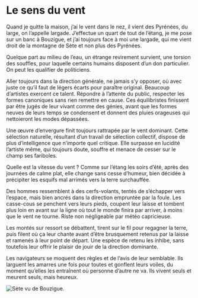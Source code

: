 # Le sens du vent

Quand je quitte la maison, j’ai le vent dans le nez, il vient des Pyrénées, du large, on l’appelle largade. J’effectue un quart de tout de l’étang, je me pose sur un banc à Bouzigue, et j’ai toujours face à moi une largade, qui me vient droit de la montagne de Sète et non plus des Pyrénées.<span id="more-37262"></span>

Quelque part au milieu de l’eau, un étrange revirement survient, une torsion des souffles, pour laquelle certains humains disposent d’un don particulier. On peut les qualifier de politiciens.

Aller toujours dans la direction générale, ne jamais s’y opposer, où avec juste ce qu’il faut de légers écarts pour paraître original. Beaucoup d’artistes exercent ce talent. Répondre à l’attente du public, respecter les formes canoniques sans rien remettre en cause. Ces équilibristes finissent par être jugés de leur vivant comme des génies, avant que les formes neuves de leurs temps se condensent et donnent des pluies orageuses qui nettoieront les modes dépassées.

Une œuvre d’envergure finit toujours rattrapée par le vent dominant. Cette sélection naturelle, résultant d’un travail de sélection collectif, dispose de plus d’intelligence que n’importe quel critique. Elle surpasse en lucidité l’artiste même, qui toujours doute, souffre et menace de cesser sur le champ ses fariboles.

Quelle est la vitesse du vent ? Comme sur l’étang les soirs d’été, après des journées de calme plat, elle change sans cesse d’humeur, bien décidée à précipiter les esquifs mal arrimés vers la terre surchauffée.

Des hommes ressemblent à des cerfs-volants, tentés de s’échapper vers l’espace, mais bien ancrés dans la direction empruntée par la foule. Les casse-cous se penchent vers leurs pieds, coupent leur laisse et tombent plus loin en avant sur la ligne où tout le monde finira par arriver, à moins que le vent ne tourne. Riste non négligeable par météo capricieuse.

Les montés sur ressort se débattent, tirent sur le fil pour regagner la terre, puis filent où ça leur chante avant d’être brusquement retenus par la laisse et ramenés à leur point de départ. Une espèce de retenu les inhibe, sans toutefois leur offrir le plaisir de jouir de la direction dominante.

Les navigateurs se moquent des règles et de l’avis de leur semblable. Ils larguent les amarres une fois pour toutes et gonflent leurs voiles, du moment qu’elles les entraînent où personne d’autre ne va. Ils vivent seuls et meurent seuls, mais heureux.

![Sète vu de Bouzigue.](https://tcrouzet.com/images_tc/2014/09/bouzigue.jpg)